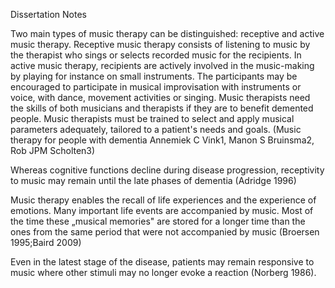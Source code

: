 Dissertation Notes

Two main types of music therapy can be distinguished: receptive and active music therapy. Receptive music therapy consists of listening to music by the therapist who sings or selects recorded music for the recipients. In active music therapy, recipients are actively involved in the music-making by playing for instance on small instruments. The participants may be encouraged to participate in musical improvisation with instruments or voice, with dance, movement activities or singing. Music therapists need the skills of both musicians and therapists if they are to benefit demented people. Music therapists must be trained to select and apply musical parameters adequately, tailored to a patient's needs and goals. (Music therapy for people with dementia Annemiek C Vink1, Manon S Bruinsma2, Rob JPM Scholten3)

Whereas cognitive functions decline during disease progression, receptivity to music may remain until the late phases of dementia (Adridge 1996)

Music therapy enables the recall of life experiences and the experience of emotions. Many important life events are accompanied by music. Most of the time these „musical memories" are stored for a longer time than the ones from the same period that were not accompanied by music (Broersen 1995;Baird 2009)

Even in the latest stage of the disease, patients may remain responsive to music where other stimuli may no longer evoke a reaction (Norberg 1986).
